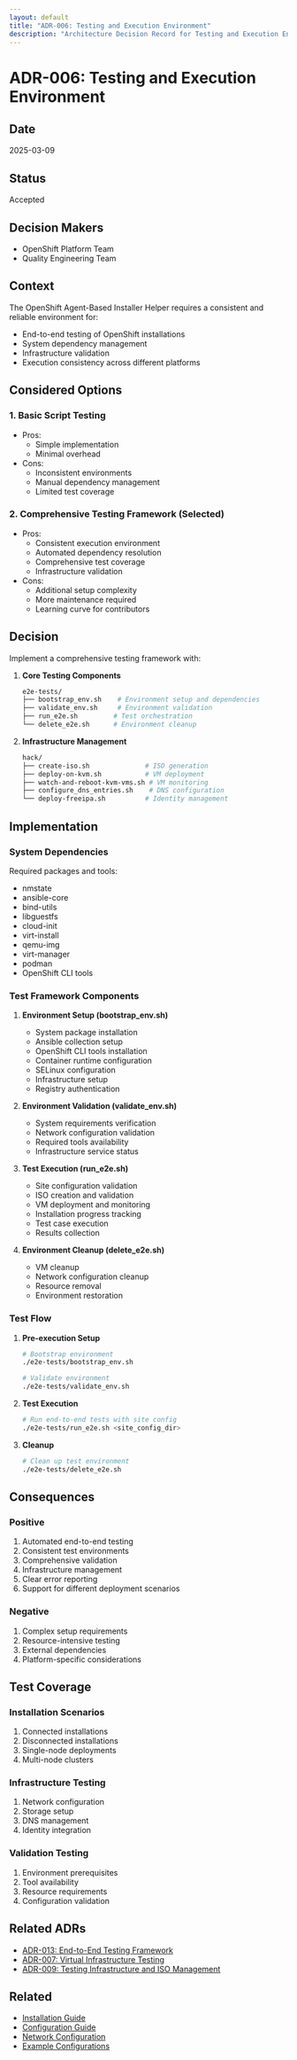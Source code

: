 ```yaml
---
layout: default
title: "ADR-006: Testing and Execution Environment"
description: "Architecture Decision Record for Testing and Execution Environment"
---
```


# ADR-006: Testing and Execution Environment

## Date
2025-03-09

## Status
Accepted

## Decision Makers
- OpenShift Platform Team
- Quality Engineering Team

## Context
The OpenShift Agent-Based Installer Helper requires a consistent and reliable environment for:
- End-to-end testing of OpenShift installations
- System dependency management
- Infrastructure validation
- Execution consistency across different platforms

## Considered Options

### 1. Basic Script Testing
- Pros:
  - Simple implementation
  - Minimal overhead
- Cons:
  - Inconsistent environments
  - Manual dependency management
  - Limited test coverage

### 2. Comprehensive Testing Framework (Selected)
- Pros:
  - Consistent execution environment
  - Automated dependency resolution
  - Comprehensive test coverage
  - Infrastructure validation
- Cons:
  - Additional setup complexity
  - More maintenance required
  - Learning curve for contributors

## Decision
Implement a comprehensive testing framework with:

1. **Core Testing Components**
   ```bash
   e2e-tests/
   ├── bootstrap_env.sh    # Environment setup and dependencies
   ├── validate_env.sh     # Environment validation
   ├── run_e2e.sh         # Test orchestration
   └── delete_e2e.sh      # Environment cleanup
   ```

2. **Infrastructure Management**
   ```bash
   hack/
   ├── create-iso.sh              # ISO generation
   ├── deploy-on-kvm.sh           # VM deployment
   ├── watch-and-reboot-kvm-vms.sh # VM monitoring
   ├── configure_dns_entries.sh    # DNS configuration
   └── deploy-freeipa.sh          # Identity management
   ```

## Implementation

### System Dependencies
Required packages and tools:
- nmstate
- ansible-core
- bind-utils
- libguestfs
- cloud-init
- virt-install
- qemu-img
- virt-manager
- podman
- OpenShift CLI tools

### Test Framework Components

1. **Environment Setup (bootstrap_env.sh)**
   - System package installation
   - Ansible collection setup
   - OpenShift CLI tools installation
   - Container runtime configuration
   - SELinux configuration
   - Infrastructure setup
   - Registry authentication

2. **Environment Validation (validate_env.sh)**
   - System requirements verification
   - Network configuration validation
   - Required tools availability
   - Infrastructure service status

3. **Test Execution (run_e2e.sh)**
   - Site configuration validation
   - ISO creation and validation
   - VM deployment and monitoring
   - Installation progress tracking
   - Test case execution
   - Results collection

4. **Environment Cleanup (delete_e2e.sh)**
   - VM cleanup
   - Network configuration cleanup
   - Resource removal
   - Environment restoration

### Test Flow

1. **Pre-execution Setup**
   ```bash
   # Bootstrap environment
   ./e2e-tests/bootstrap_env.sh

   # Validate environment
   ./e2e-tests/validate_env.sh
   ```

2. **Test Execution**
   ```bash
   # Run end-to-end tests with site config
   ./e2e-tests/run_e2e.sh <site_config_dir>
   ```

3. **Cleanup**
   ```bash
   # Clean up test environment
   ./e2e-tests/delete_e2e.sh
   ```

## Consequences

### Positive
1. Automated end-to-end testing
2. Consistent test environments
3. Comprehensive validation
4. Infrastructure management
5. Clear error reporting
6. Support for different deployment scenarios

### Negative
1. Complex setup requirements
2. Resource-intensive testing
3. External dependencies
4. Platform-specific considerations

## Test Coverage

### Installation Scenarios
1. Connected installations
2. Disconnected installations
3. Single-node deployments
4. Multi-node clusters

### Infrastructure Testing
1. Network configuration
2. Storage setup
3. DNS management
4. Identity integration

### Validation Testing
1. Environment prerequisites
2. Tool availability
3. Resource requirements
4. Configuration validation

## Related ADRs
- [ADR-013: End-to-End Testing Framework](0013-end-to-end-testing-framework)
- [ADR-007: Virtual Infrastructure Testing](0007-virtual-infrastructure-testing)
- [ADR-009: Testing Infrastructure and ISO Management](0009-testing-infrastructure-and-iso-management)

## Related
- [Installation Guide](../installation-guide)
- [Configuration Guide](../configuration-guide)
- [Network Configuration](../network-configuration)
- [Example Configurations](../../examples/)
